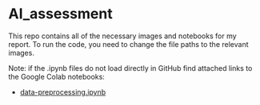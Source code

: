 # AI_assessment
This repo contains all of the necessary images and notebooks for my report.
To run the code, you need to change the file paths to the relevant images. 

Note: if the .ipynb files do not load directly in GitHub find attached links to the Google Colab notebooks:
- [data-preprocessing.ipynb](https://colab.research.google.com/drive/16XxSMtLh2j-6fXKxVh2mbRTFEzBx4s3L?usp=sharing)
